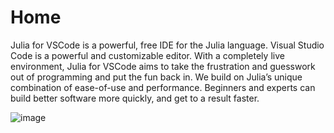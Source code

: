 # Home

Julia for VSCode is a powerful, free IDE for the Julia language. Visual Studio Code is a powerful and customizable editor. 
With a completely live environment, Julia for VSCode aims to take the frustration and guesswork out of programming and put the fun back in. 
We build on Julia’s unique combination of ease-of-use and performance. Beginners and experts can build better software more quickly, and get to a result faster.

![image](https://user-images.githubusercontent.com/70604201/94311360-2532c080-ff49-11ea-9b2e-991d1a890dfd.png)

